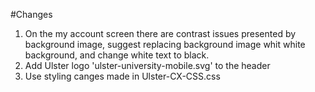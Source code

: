 #Changes

1. On the my account screen there are contrast issues presented by background image, suggest replacing background image whit white background, and change white text to black.
2. Add Ulster logo 'ulster-university-mobile.svg' to the header
3. Use styling canges made in Ulster-CX-CSS.css
